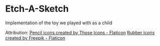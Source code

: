 # Etch-A-Sketch
Implementation of the toy we played with as a child

Attribution:
<a href="https://www.flaticon.com/free-icons/pencil" title="pencil icons">Pencil icons created by Those Icons - Flaticon</a>
<a href="https://www.flaticon.com/free-icons/rubber" title="rubber icons">Rubber icons created by Freepik - Flaticon</a>
